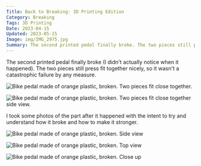 ```yaml
---
Title: Back to Breaking: 3D Printing Edition
Category: Breaking
Tags: 3D Printing
Date: 2023-04-15
Updated: 2023-05-15
Image: img/IMG_2975.jpg
Summary: The second printed pedal finally broke. The two pieces still press fit together nicely, so it wasn't a catastrophic failure by any measure. I took some photos of the part after it happened with the intent to try and understand how it broke and how to make it stronger.
---
```


The second printed pedal finally broke (I didn't actually notice when it
happened). The two pieces still press fit together nicely, so it wasn't a
catastrophic failure by any measure.

![Bike pedal made of orange plastic, broken. Two pieces fit close together.]({attach}/img/IMG_2976.jpg)

![Bike pedal made of orange plastic, broken. Two pieces fit close together side view.]({attach}/img/IMG_2977.jpg)

I took some photos of the part after it happened with the intent to try and
understand how it broke and how to make it stronger.

![Bike pedal made of orange plastic, broken. Side view]({attach}/img/IMG_2973.jpg)

![Bike pedal made of orange plastic, broken. Top view]({attach}/img/IMG_2974.jpg)

![Bike pedal made of orange plastic, broken. Close up]({attach}/img/IMG_2975.jpg)
